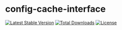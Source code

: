 # config-cache-interface

[![Latest Stable Version](https://poser.pugx.org/opxcore/config-cache-interface/v/stable)](https://packagist.org/packages/opxcore/config-cache-interface)
[![Total Downloads](https://poser.pugx.org/opxcore/config-cache-interface/downloads)](https://packagist.org/packages/opxcore/config-cache-interface)
[![License](https://poser.pugx.org/opxcore/config-cache-interface/license)](https://packagist.org/packages/opxcore/config-cache-interface)
